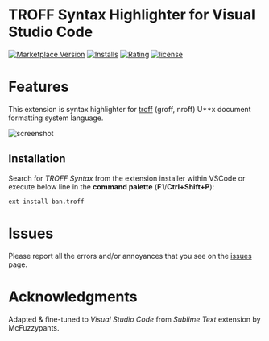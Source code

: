 # TROFF Syntax Highlighter for Visual Studio Code

[![Marketplace Version](https://vsmarketplacebadge.apphb.com/version/ban.troff.svg?style=flat-square)](https://marketplace.visualstudio.com/items?itemName=ban.troff) [![Installs](https://vsmarketplacebadge.apphb.com/installs-short/ban.troff.svg?style=flat-square)](https://marketplace.visualstudio.com/items?itemName=ban.troff) [![Rating](https://vsmarketplacebadge.apphb.com/rating/ban.troff.svg?style=flat-square)](https://marketplace.visualstudio.com/items?itemName=ban.troff) [![license](https://img.shields.io/badge/license-MIT-orange.svg?style=flat-square)](https://github.com/bartosz-antosik/vscode-spellright/blob/master/LICENSE.md)

# Features

This extension is syntax highlighter for [troff](https://en.wikipedia.org/wiki/Troff) (groff, nroff) U**x document formatting system language.

![screenshot](https://github.com/bartosz-antosik/vscode-troff/raw/master/media/screenshot.png)

## Installation

Search for *TROFF Syntax* from the extension installer within VSCode or execute below line in the **command palette** (**F1**/**Ctrl+Shift+P**):
```
ext install ban.troff
```

# Issues

Please report all the errors and/or annoyances that you see on the [issues](https://github.com/bartosz-antosik/vscode-troff/issues) page.

# Acknowledgments

Adapted & fine-tuned to *Visual Studio Code* from *Sublime Text* extension by McFuzzypants.
